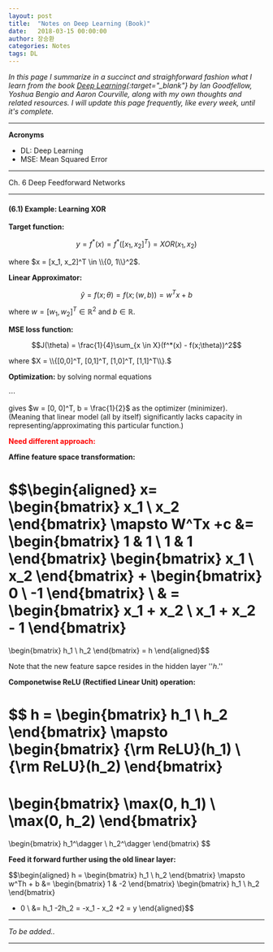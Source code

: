```yaml
---
layout: post
title:  "Notes on Deep Learning (Book)"
date:   2018-03-15 00:00:00
author: 장승환
categories: Notes
tags: DL
---
```


*In this page I summarize in a succinct and straighforward fashion what I learn from the book [Deep Learning](http://www.deeplearningbook.org/lecture_slides.html){:target="_blank"} by Ian Goodfellow, Yoshua Bengio and Aaron Courville, along with my own thoughts and related resources.*
*I will update this page frequently, like every week, until it's complete.*

---
 
**Acronyms**
* DL: Deep Learning
* MSE: Mean Squared Error

---

Ch. 6 Deep Feedforward Networks

---

#### (6.1) Example: Learning XOR

**Target function:**

$$y = f^*(x) = f^*([x_1, x_2]^T) = XOR(x_1, x_2)$$

where $x = [x_1, x_2]^T \in \\{0, 1\\}^2$.

**Linear Approximator:**

$$\hat{y} = f(x; \theta) = f(x; (w, b)) = w^Tx + b$$  

where $w = [w_1, w_2]^T \in \mathbb{R}^2$ and $b \in \mathbb{R}$.

**MSE loss function:**

$$J(\theta) = \frac{1}{4}\sum_{x \in X}(f^*(x) - f(x;\theta))^2$$

where $X = \\{[0,0]^T, [0,1]^T, [1,0]^T, [1,1]^T\\}.$

**Optimization:** by solving normal equations

$\cdots$

gives $w = [0, 0]^T, b = \frac{1}{2}$ as the optimizer (minimizer).  
(Meaning that linear model (all by itself) significantly lacks capacity in representing/approximating this particular function.)

<span style="color:red">**Need different approach:**</span>

**Affine feature space transformation:**

$$\begin{aligned}
x= 
\begin{bmatrix}
x_1  \\
x_2
\end{bmatrix}
\mapsto
W^Tx +c &= 
\begin{bmatrix}
1 & 1 \\
1 & 1
\end{bmatrix} 
\begin{bmatrix}
x_1  \\
x_2
\end{bmatrix}
+
\begin{bmatrix}
0  \\
-1
\end{bmatrix} \\
& =
\begin{bmatrix}
x_1 + x_2   \\
x_1 + x_2 - 1
\end{bmatrix}
=
\begin{bmatrix}
h_1  \\
h_2
\end{bmatrix}
= h
\end{aligned}$$

Note that the new feature sapce resides in the hidden layer ''$h$.''

**Componetwise ReLU (Rectified Linear Unit) operation:**

$$
h =
\begin{bmatrix}
h_1  \\
h_2
\end{bmatrix}
\mapsto
\begin{bmatrix}
{\rm ReLU}(h_1)  \\
{\rm ReLU}(h_2)
\end{bmatrix}
=
\begin{bmatrix}
\max(0, h_1)  \\
\max(0, h_2)
\end{bmatrix}
= 
\begin{bmatrix}
h_1^\dagger \\
h_2^\dagger
\end{bmatrix}
$$

**Feed it forward further using the old linear layer:**

$$\begin{aligned}
h =
\begin{bmatrix}
h_1  \\
h_2
\end{bmatrix}
\mapsto 
w^Th + b &= 
\begin{bmatrix}
1 & -2
\end{bmatrix}
\begin{bmatrix}
h_1  \\
h_2
\end{bmatrix}
+ 0 \\
&= h_1 -2h_2 = -x_1 - x_2 +2 = y
\end{aligned}$$

---

$$ $$

*To be added..*

---


